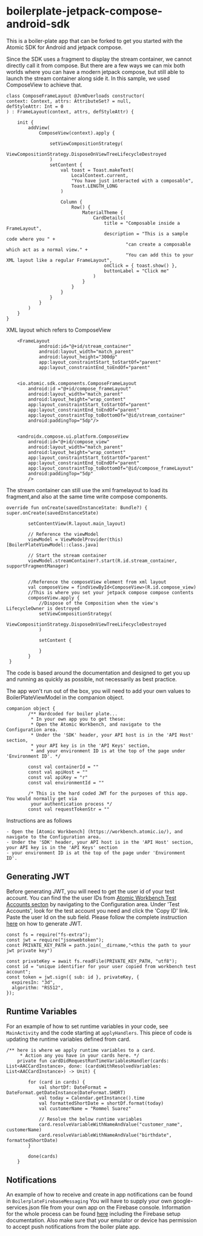 # boilerplate-jetpack-compose-android-sdk
This is a boiler-plate app that can be forked to get you started with the Atomic SDK for Android and jetpack compose.

Since the SDK uses a fragment to display the stream container, we cannot directly call it from compose. But there are a few
ways we can mix both worlds where you can have a modern jetpack compose, but still able to launch the stream container
along side it. In this sample, we used ComposeView to achieve that.


```
class ComposeFrameLayout @JvmOverloads constructor(
context: Context, attrs: AttributeSet? = null,
defStyleAttr: Int = 0
) : FrameLayout(context, attrs, defStyleAttr) {

    init {
        addView(
            ComposeView(context).apply {

                setViewCompositionStrategy(
                    ViewCompositionStrategy.DisposeOnViewTreeLifecycleDestroyed
                )
                setContent {
                    val toast = Toast.makeText(
                        LocalContext.current,
                        "You have just interacted with a composable",
                        Toast.LENGTH_LONG
                    )

                    Column {
                        Row() {
                            MaterialTheme {
                                CardDetails(
                                    title = "Composable inside a FrameLayout",
                                    description = "This is a sample code where you " +
                                            "can create a composable which act as a normal view." +
                                            "You can add this to your XML layout like a regular FrameLayout",
                                    onClick = { toast.show() },
                                    buttonLabel = "Click me"
                                )
                            }
                        }
                    }
                }
            }
        )
    }
}
```

XML layout which refers to ComposeView
```
    <FrameLayout
            android:id="@+id/stream_container"
            android:layout_width="match_parent"
            android:layout_height="300dp"
            app:layout_constraintStart_toStartOf="parent"
            app:layout_constraintEnd_toEndOf="parent"


    <io.atomic.sdk.components.ComposeFrameLayout
        android:id ="@+id/compose_frameLayout"
        android:layout_width="match_parent"
        android:layout_height="wrap_content"
        app:layout_constraintStart_toStartOf="parent"
        app:layout_constraintEnd_toEndOf="parent"
        app:layout_constraintTop_toBottomOf="@id/stream_container"
        android:paddingTop="5dp"/>


    <androidx.compose.ui.platform.ComposeView
        android:id="@+id/compose_view"
        android:layout_width="match_parent"
        android:layout_height="wrap_content"
        app:layout_constraintStart_toStartOf="parent"
        app:layout_constraintEnd_toEndOf="parent"
        app:layout_constraintTop_toBottomOf="@id/compose_frameLayout"
        android:paddingTop="5dp"
        />
```

The stream container can still use the xml framelayout to load its fragment,and also at the same time
write compose components.
```
override fun onCreate(savedInstanceState: Bundle?) {
super.onCreate(savedInstanceState)

        setContentView(R.layout.main_layout)

        // Reference the viewModel
        viewModel = ViewModelProvider(this)[BoilerPlateViewModel::class.java]

        // Start the stream container
        viewModel.streamContainer?.start(R.id.stream_container, supportFragmentManager)


        //Reference the composeView element from xml layout
        val composeView = findViewById<ComposeView>(R.id.compose_view)
        //This is where you set your jetpack compose compose contents
        composeView.apply {
            //Dispose of the Composition when the view's LifecycleOwner is destroyed
            setViewCompositionStrategy(
                ViewCompositionStrategy.DisposeOnViewTreeLifecycleDestroyed
            )

            setContent {
            
            }
        }
 }

```

The code is based around the documentation and designed to get you up and running as quickly as possible, not necessarily as best practice.

The app won't run out of the box, you will need to add your own values to BoilerPlateViewModel in the companion object.


```
companion object {
        /** Hardcoded for boiler plate...
         * In your own app you to get these:
         * Open the Atomic Workbench, and navigate to the Configuration area.
         * Under the 'SDK' header, your API host is in the 'API Host' section,
         * your API key is in the 'API Keys' section,
         * and your environment ID is at the top of the page under 'Environment ID'. */

        const val containerId = ""
        const val apiHost = ""
        const val apiKey = "r"
        const val environmentId = ""

        /* This is the hard coded JWT for the purposes of this app. You would normally get via
         your authentication process */
        const val requestTokenStr = ""
```

Instructions are as follows

    - Open the [Atomic Workbench] (https://workbench.atomic.io/), and navigate to the Configuration area.
    - Under the 'SDK' header, your API host is in the 'API Host' section, your API key is in the 'API Keys' section
    - your environment ID is at the top of the page under 'Environment ID'.


## Generating JWT
Before generating JWT, you will need to get the user id of your test account.
You can find the the user IDs from [Atomic Workbench Test Accounts secton](https://workbench.atomic.io)
by navigating to the Configuration area. Under 'Test Accounts', look for the test account you need and click the 'Copy ID' link.
Paste the user Id on the sub field. Please follow the complete instruction [here](https://documentation.atomic.io/sdks/auth-SDK) on how to
generate JWT.

```
const fs = require("fs-extra");
const jwt = require("jsonwebtoken");
const PRIVATE_KEY_PATH = path.join(__dirname,"<this the path to your jwt private key")

const privateKey = await fs.readFile(PRIVATE_KEY_PATH, "utf8");
const id = "unique identifier for your user copied from workbench test account";
const token = jwt.sign({ sub: id }, privateKey, {
  expiresIn: "3d",
  algorithm: "RS512",
});

```


## Runtime Variables

For an example of how to set runtime variables in your code, see `MainActivity` and the code starting
at `applyHandlers`. This piece of code is updating the runtime variables defined from card.

```
/** here is where we apply runtime variables to a card.
     * Action any you have in your cards here. */
    private fun cardDidRequestRunTimeVariablesHandler(cards: List<AACCardInstance>, done: (cardsWithResolvedVariables: List<AACCardInstance>) -> Unit) {

        for (card in cards) {
            val shortDf: DateFormat = DateFormat.getDateInstance(DateFormat.SHORT)
            val today = Calendar.getInstance().time
            val formattedShortDate = shortDf.format(today)
            val customerName = "Rommel Suarez"

            // Resolve the below runtime variables
            card.resolveVariableWithNameAndValue("customer_name", customerName)
            card.resolveVariableWithNameAndValue("birthdate", formattedShortDate)
        }

        done(cards)
    }

```
## Notifications

An example of how to receive and create in app notifications can be found in `BoilerplateFirebaseMessaging`
You will have to supply your own google-services.json file from your own app on the Firebase console.
Information for the whole process can be found [here](https://documentation.atomic.io/sdks/android#notifications)
including the Firebase setup documentation. Also make sure that your emulator or device has permission to accept push notifications
from the boiler plate app.
